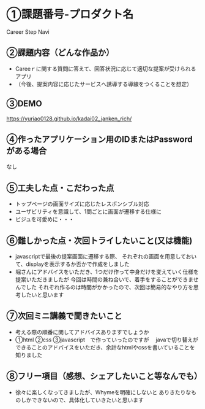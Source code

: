 # ①課題番号-プロダクト名

Career Step Navi

## ②課題内容（どんな作品か）

- Careeｒに関する質問に答えて、回答状況に応じて適切な提案が受けられるアプリ
- （今後、提案内容に応じたサービスへ誘導する導線をつくることを想定）

## ③DEMO

https://yuriao0128.github.io/kadai02_janken_rich/

## ④作ったアプリケーション用のIDまたはPasswordがある場合

なし

## ⑤工夫した点・こだわった点

- トップページの画面サイズに応じたレスポンシブル対応
- ユーザビリティを意識して、1問ごとに画面が遷移する仕様に
- ビジュを可愛めに・・・

## ⑥難しかった点・次回トライしたいこと(又は機能)

- javascriptで最後の提案画面に遷移する際、
  それぞれの画面を用意しておいて、displayを表示するか否かで作成をしました
- 堀さんにアドバイスをいただき、1つだけ作って中身だけを変えていく仕様を提案いただきましたが
  今回は時間の兼ね合いで、着手をすることができませんでした
  それぞれ作るのは時間がかかったので、次回は簡易的なやり方を思考したいと思います

## ⑦次回ミニ講義で聞きたいこと

-  考える際の順番に関してアドバイスありますでしょうか
-  ①html ②css ③javascript　で作っていったのですが
  　javaで切り替えができることのアドバイスをいただき、余計なhtmlやcssを書いていることを知りました

## ⑧フリー項目（感想、シェアしたいこと等なんでも）

- 徐々に楽しくなってきましたが、Whymeを明確にしないと
  ありきたりなものしかできないので、具体化していきたいと思います
